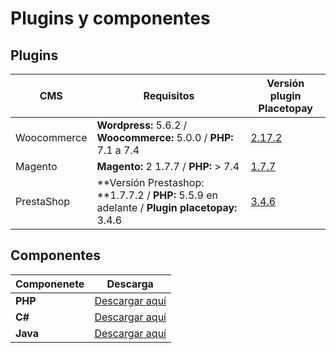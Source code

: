 # Plugins y componentes

## Plugins


CMS | Requisitos  | Versión plugin Placetopay
---------|----------|---------
 Woocommerce |**Wordpress:** 5.6.2 / **Woocommerce:** 5.0.0 / **PHP:** 7.1 a 7.4 | [2.17.2](https://dev.placetopay.com/web/wp-content/uploads/2021/03/woocommerce-gateway-placetopay-2.17.2.zip)
 Magento | **Magento:** 2 1.7.7 / **PHP:** > 7.4  | [1.7.7](https://dev.placetopay.com/web/wp-content/uploads/2021/03/magento2-placetopay-1.7.7.zip)
 PrestaShop | **Versión Prestashop: **1.7.7.2 / **PHP:** 5.5.9 en adelante / **Plugin placetopay:** 3.4.6 | [3.4.6](https://dev.placetopay.com/web/wp-content/uploads/2021/03/placetopaypayment_3.4.7.zip)


 ## Componentes

Componenete | Descarga
------------|---------
**PHP** | [Descargar aquí](https://github.com/dnetix/redirection)|
**C#** |  [Descargar aquí](https://github.com/placetopay/redirection-csharp-sdk) |
**Java**  | [Descargar aquí](https://github.com/placetopay/java-placetopay) |
